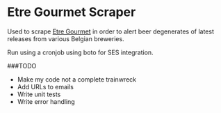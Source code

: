 # Etre Gourmet Scraper


Used to scrape [Etre Gourmet](www.bieresgourmet.be) in order to alert beer degenerates of latest releases from various Belgian breweries.

Run using a cronjob using boto for SES integration. 

###TODO
* Make my code not a complete trainwreck
* Add URLs to emails
* Write unit tests
* Write error handling
